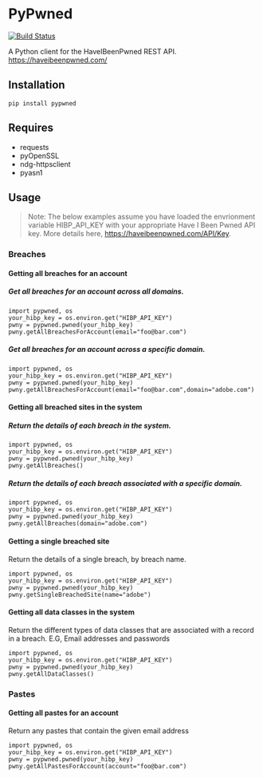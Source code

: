 PyPwned
======
[![Build Status](https://travis-ci.org/icanhasfay/PyPwned.svg)](https://travis-ci.org/icanhasfay/PyPwned)

A Python client for the HaveIBeenPwned REST API. https://haveibeenpwned.com/

Installation
-----
```pip install pypwned```

Requires
-----
  * requests
  * pyOpenSSL
  * ndg-httpsclient
  * pyasn1

Usage
-----
> Note: The below examples assume you have loaded the envrionment variable HIBP_API_KEY with your appropriate Have I Been Pwned API key.
More details here, https://haveibeenpwned.com/API/Key.

### Breaches


#### Getting all breaches for an account

##### Get all breaches for an account across all domains. 

```
import pypwned, os
your_hibp_key = os.environ.get("HIBP_API_KEY")
pwny = pypwned.pwned(your_hibp_key)
pwny.getAllBreachesForAccount(email="foo@bar.com")
```

##### Get all breaches for an account across a specific domain. 

```
import pypwned, os
your_hibp_key = os.environ.get("HIBP_API_KEY")
pwny = pypwned.pwned(your_hibp_key)
pwny.getAllBreachesForAccount(email="foo@bar.com",domain="adobe.com")
```


#### Getting all breached sites in the system

##### Return the details of each breach in the system.

```
import pypwned, os
your_hibp_key = os.environ.get("HIBP_API_KEY")
pwny = pypwned.pwned(your_hibp_key)
pwny.getAllBreaches()
```

##### Return the details of each breach associated with a specific domain.

```
import pypwned, os
your_hibp_key = os.environ.get("HIBP_API_KEY")
pwny = pypwned.pwned(your_hibp_key)
pwny.getAllBreaches(domain="adobe.com")
```

#### Getting a single breached site

Return the details of a single breach, by breach name.

```
import pypwned, os
your_hibp_key = os.environ.get("HIBP_API_KEY")
pwny = pypwned.pwned(your_hibp_key)
pwny.getSingleBreachedSite(name="adobe")
```

#### Getting all data classes in the system

Return the different types of data classes that are associated with a record in a breach. E.G, Email addresses and passwords

```
import pypwned, os
your_hibp_key = os.environ.get("HIBP_API_KEY")
pwny = pypwned.pwned(your_hibp_key)
pwny.getAllDataClasses()
```

### Pastes


#### Getting all pastes for an account

Return any pastes that contain the given email address

```
import pypwned, os
your_hibp_key = os.environ.get("HIBP_API_KEY")
pwny = pypwned.pwned(your_hibp_key)
pwny.getAllPastesForAccount(account="foo@bar.com")
```

